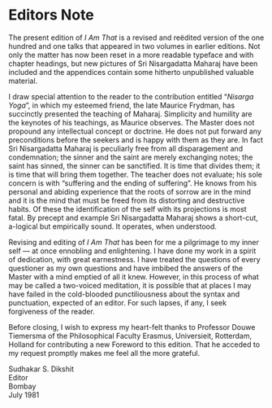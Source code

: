 # Editors Note

The present edition of *I Am That* is a revised and reëdited version of the one hundred and one talks that appeared in two volumes in earlier editions. Not only the matter has now been reset in a more readable typeface and with chapter headings, but new pictures of Sri Nisargadatta Maharaj have been included and the appendices contain some hitherto unpublished valuable material.

I draw special attention to the reader to the contribution entitled “*Nisarga Yoga*”, in which my esteemed friend, the late Maurice Frydman, has succinctly presented the teaching of Maharaj. Simplicity and humility are the keynotes of his teachings, as Maurice observes. The Master does not propound any intellectual concept or doctrine. He does not put forward any preconditions before the seekers and is happy with them as they are. In fact Sri Nisargadatta Maharaj is peculiarly free from all disparagement and condemnation; the sinner and the saint are merely exchanging notes; the saint has sinned, the sinner can be sanctified. It is time that divides them; it is time that will bring them together. The teacher does not evaluate; his sole concern is with “suffering and the ending of suffering”. He knows from his personal and abiding experience that the roots of sorrow are in the mind and it is the mind that must be freed from its distorting and destructive habits. Of these the identification of the self with its projections is most fatal. By precept and example Sri Nisargadatta Maharaj shows a short-cut, a-logical but empirically sound. It operates, when understood.

Revising and editing of *I Am That* has been for me a pilgrimage to my inner self — at once ennobling and enlightening. I have done my work in a spirit of dedication, with great earnestness. I have treated the questions of every questioner as my own questions and have imbibed the answers of the Master with a mind emptied of all it knew. However, in this process of what may be called a two-voiced meditation, it is possible that at places I may have failed in the cold-blooded punctiliousness about the syntax and punctuation, expected of an editor. For such lapses, if any, I seek forgiveness of the reader.

Before closing, I wish to express my heart-felt thanks to Professor Douwe Tiemersma of the Philosophical Faculty Erasmus, Universieit, Rotterdam, Holland for contributing a new Foreword to this edition. That he acceded to my request promptly makes me feel all the more grateful.

Sudhakar S. Dikshit  
Editor  
Bombay  
July 1981